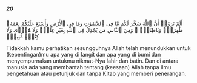 ##### 20

<span class="ayah">أَلَمْ تَرَوْا۟ أَنَّ ٱللَّهَ سَخَّرَ لَكُم مَّا فِى ٱلسَّمَٰوَٰتِ وَمَا فِى ٱلْأَرْضِ وَأَسْبَغَ عَلَيْكُمْ نِعَمَهُۥ ظَٰهِرَةًۭ وَبَاطِنَةًۭ ۗ وَمِنَ ٱلنَّاسِ مَن يُجَٰدِلُ فِى ٱللَّهِ بِغَيْرِ عِلْمٍۢ وَلَا هُدًۭى وَلَا كِتَٰبٍۢ مُّنِيرٍۢ</span>

<span class="ayah_translation">Tidakkah kamu perhatikan sesungguhnya Allah telah menundukkan untuk (kepentingan)mu apa yang di langit dan apa yang di bumi dan menyempurnakan untukmu nikmat-Nya lahir dan batin. Dan di antara manusia ada yang membantah tentang (keesaan) Allah tanpa ilmu pengetahuan atau petunjuk dan tanpa Kitab yang memberi penerangan.</span>
